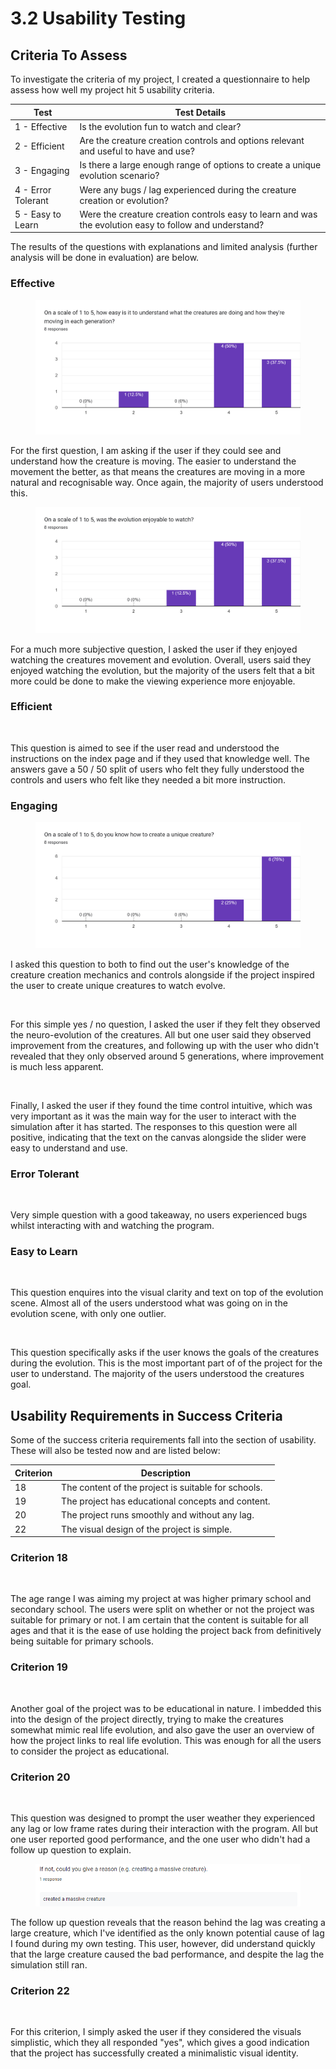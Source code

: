 # 3.2 Usability Testing

## Criteria To Assess

To investigate the criteria of my project, I created a questionnaire to help assess how well my project hit 5 usability criteria.

| Test               | Test Details                                                                                           |
| ------------------ | ------------------------------------------------------------------------------------------------------ |
| 1 - Effective      | Is the evolution fun to watch and clear?                                                               |
| 2 - Efficient      | Are the creature creation controls and options relevant and useful to have and use?                    |
| 3 - Engaging       | Is there a large enough range of options to create a unique evolution scenario?                        |
| 4 - Error Tolerant | Were any bugs / lag experienced during the creature creation or evolution?                             |
| 5 - Easy to Learn  | Were the creature creation controls easy to learn and was the evolution easy to follow and understand? |

The results of the questions with explanations and limited analysis (further analysis will be done in evaluation) are below.

### Effective

<figure><img src="../.gitbook/assets/image (5).png" alt=""><figcaption></figcaption></figure>

For the first question, I am asking if the user if they could see and understand how the creature is moving. The easier to understand the movement the better, as that means the creatures are moving in a more natural and recognisable way. Once again, the majority of users understood this.

<figure><img src="../.gitbook/assets/image (2) (1).png" alt=""><figcaption></figcaption></figure>

For a much more subjective question, I asked the user if they enjoyed watching the creatures movement and evolution. Overall, users said they enjoyed watching the evolution, but the majority of the users felt that a bit more could be done to make the viewing experience more enjoyable.

### Efficient

<figure><img src="https://lh6.googleusercontent.com/FrEfo4OsasKylstBHmSGzI0cPysKFoSK3D1KVvecGKA_GrHzw8K2pFdC25wvJpJ-X9mG11VjlgzQNSyhCXaAOts7JKPfyd8Ky547kS36IhCIleLsKn1p5ZEQBGlcl2pLPmTD3ms9bGb7WiVm6_Ikz2NcwswpTDXQlxXxdJUUZFNAb0qB7RRrViZt7g" alt=""><figcaption></figcaption></figure>

This question is aimed to see if the user read and understood the instructions on the index page and if they used that knowledge well. The answers gave a 50 / 50 split of users who felt they fully understood the controls and users who felt like they needed a bit more instruction.&#x20;

### Engaging

<figure><img src="../.gitbook/assets/image (17) (2).png" alt=""><figcaption></figcaption></figure>

I asked this question to both to find out the user's knowledge of the creature creation mechanics and controls alongside if the project inspired the user to create unique creatures to watch evolve.

<figure><img src="https://lh4.googleusercontent.com/VeOyifCeTv9qE4x0hqqhFcmW0qRX1LC9gMMIzYKi6pRGf-fAmtOoek8QrOeuA2lWXw4xGNfUSmrg0P3a98sM6wY8F1uXsJMi00-uCSl6gbqBzw6lUGwoYFX2SeM4sfIRJBryxwABQmjIxqLIWT4-Lrp0u4aA6vETcCKdkDjx66aNGRDdfRpeMhi-eA" alt=""><figcaption></figcaption></figure>

For this simple yes / no question, I asked the user if they felt they observed the neuro-evolution of the creatures. All but one user said they observed improvement from the creatures, and following up with the user who didn't revealed that they only observed around 5 generations, where improvement is much less apparent.

<figure><img src="https://lh3.googleusercontent.com/rEZb93z5OkYmJVhi6lv3hul4jzcrDHpJcnrlbS3dfPi83MiqPYwKLEIYU20LojL3jAZ7LQn5nOy6RY4f5Ro0t2M1fFhFeewVwWuKrXsni85G84wGdNRkG7vxRtH53nH36pC50DPo3qJMFUc6S1qMfi1PJMtN2100YQQJzGas_jHQH4kUoNlWXIA8IZoywQ" alt=""><figcaption></figcaption></figure>

Finally, I asked the user if they found the time control intuitive, which was very important as it was the main way for the user to interact with the simulation after it has started. The responses to this question were all positive, indicating that the text on the canvas alongside the slider were easy to understand and use.

### Error Tolerant

<figure><img src="https://lh5.googleusercontent.com/Y5ePryoyTNdsX8dWxHF4JsCT_Q1lIP9sRov_aDPkcZWiIU7zQ806ZQs3-Cxt3FIGo7hHBsD-mAdkFIEZdytFrEbVFFAm1mxOISUQCaTQt7Rse72-GfHx8QL7F7fGGvc6mJRX_X5LhMN9-A4khIsAC3YbznE_24Jq4OokqpDjfwlTrEgZdEKGJb1xBA" alt=""><figcaption></figcaption></figure>

Very simple question with a good takeaway, no users experienced bugs whilst interacting with and watching the program.

### Easy to Learn

<figure><img src="https://lh6.googleusercontent.com/vYpI0Sdn2Er-oiqYzifrr3zRqp7bRz-F3Z9xkDpy-uDVNex6PuAq7E1mHTtbxJ7xJkG2CVAFc5_DNnZRBKB7i5RSDHNPYB3s7FlmTx3U7NXZ_MG4qCPsa9R3J27rcYTuWB43c_4nr5aS4Eq65mRB_YUdjtl69hCNhEQ5oDsJtQRIIwQ2C4qHmX8nNA" alt=""><figcaption></figcaption></figure>

This question enquires into the visual clarity and text on top of the evolution scene. Almost all of the users understood what was going on in the evolution scene, with only one outlier.

<figure><img src="https://lh4.googleusercontent.com/yFApwnpo9f3QNAKGkZRENE8BvRVGd_y2z-JLmtR2XTtNcL2OVWr3Kq3MZEhXdAwmIBoTLo95HRsNrbEf3EjwsfFru4Di7gtlBsg5g4RDNhcc-a8t6KOBjOMw7coov1tyb7P3lPVsRbIF3iJDNKNc7s1rXJIi1W2-11WYO2tlI7qhh5QtMNEja35UaQ" alt=""><figcaption></figcaption></figure>

This question specifically asks if the user knows the goals of the creatures during the evolution. This is the most important part of of the project for the user to understand. The majority of the users understood the creatures goal.

## Usability Requirements in Success Criteria

Some of the success criteria requirements fall into the section of usability. These will also be tested now and are listed below:

| Criterion | Description                                         |
| --------- | --------------------------------------------------- |
| 18        | The content of the project is suitable for schools. |
| 19        | The project has educational concepts and content.   |
| 20        | The project runs smoothly and without any lag.      |
| 22        | The visual design of the project is simple.         |

### Criterion 18

<figure><img src="https://lh5.googleusercontent.com/f4yAhVsbUuyB3NXb31Kcytck0FPfXegMuXcXkKCkyzIjj_y4XMJ0X6CBhFbRH0vNs-2MDi1f9MHVTsRFOhOSKwK40KztE5EzCkfc2nPEMYLkTu5jWuL8XTTqWcIeZuH8GjuzRzkCW9D_O0NrgHA0ud4t_fUqfo5zEy3XGz99ZdiltXgZeZRPdkIiGA" alt=""><figcaption></figcaption></figure>

The age range I was aiming my project at was higher primary school and secondary school. The users were split on whether or not the project was suitable for primary or not. I am certain that the content is suitable for all ages and that it is the ease of use holding the project back from definitively being suitable for primary schools.

### Criterion 19

<figure><img src="https://lh5.googleusercontent.com/rBPgD5Ao_ZzEyQVXBDZtNLLIB9D6jEV9X_sVdeetqFjK7v6rQNRYhboxluPbSSYhIn0n0S7vfnfXuSD9JL1Wf8QWMS67LBbmKmqftydDy-OZG1pcRd3SwLxYe9QWfasNAva8p2yLjARMp6bL6tEI2Wtf-uMIZV2L_Lhw4Bwg7kFe-4S-8hrHKEoEjA" alt=""><figcaption></figcaption></figure>

Another goal of the project was to be educational in nature. I imbedded this into the design of the project directly, trying to make the creatures somewhat mimic real life evolution, and also gave the user an overview of how the project links to real life evolution. This was enough for all the users to consider the project as educational.

### Criterion 20

<figure><img src="https://lh6.googleusercontent.com/CZXTdmSOsX8b-yZY5ioBgTxH2kCybmrfthLWJ-NH0QFIiKwv7Ib1OuAeCxqgdFtDwKm8KzdgzrlCAfmJBLNQJFZTl6stIj6T4gDSm6fJluqEB-mpIJzFtyG6bfZuG_AiZhrG7fapK4Hf4_P7mgda-EQ-4Yc8bhMydp8YGBLG31UQrpujnbLl5FpOIw" alt=""><figcaption></figcaption></figure>

This question was designed to prompt the user weather they experienced any lag or low frame rates during their interaction with the program. All but one user reported good performance, and the one user who didn't had a follow up question to explain.

<figure><img src="../.gitbook/assets/image (5) (1).png" alt=""><figcaption></figcaption></figure>

The follow up question reveals that the reason behind the lag was creating a large creature, which I've identified as the only known potential cause of lag I found during my own testing. This user, however, did understand quickly that the large creature caused the bad performance, and despite the lag the simulation still ran.

### Criterion 22

<figure><img src="https://lh3.googleusercontent.com/_lt01j1AvQshUmZdd8_G5IDCHGwTP2bgyM4g-fw1Abb4S-sWdZnwfjeJA5G7exDzwvaZ2o12OPhTmU_DHopU2ONV3D4R4RnrycgD3r79rlGUaiUwvlLXBmHtCpFgA2anKOanairEq4loDFgWwXSSSL022WT26gv5G_YwA_9-NTbEAuAu5eL1MFtzNQ" alt=""><figcaption></figcaption></figure>

For this criterion, I simply asked the user if they considered the visuals simplistic, which they all responded "yes", which gives a good indication that the project has successfully created a minimalistic visual identity.
